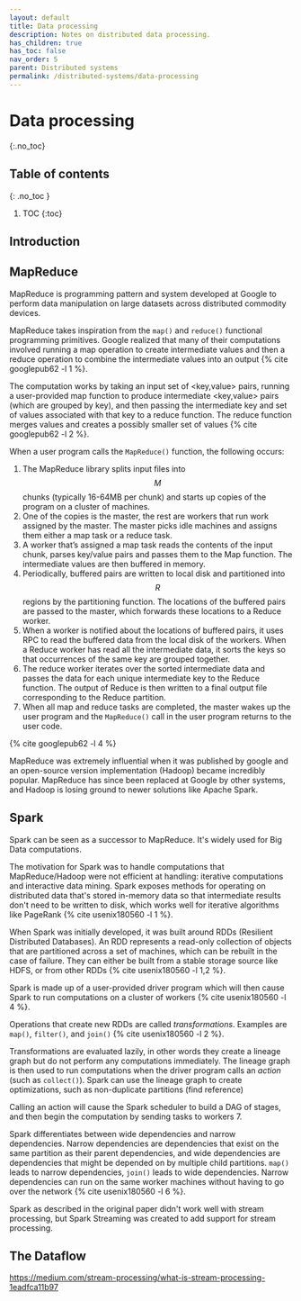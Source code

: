 ```yaml
---
layout: default
title: Data processing
description: Notes on distributed data processing.
has_children: true
has_toc: false
nav_order: 5
parent: Distributed systems
permalink: /distributed-systems/data-processing
---
```


<!-- prettier-ignore-start -->

# Data processing
{:.no_toc}


## Table of contents
{: .no_toc }

1. TOC
{:toc}

<!-- prettier-ignore-end -->

## Introduction



## MapReduce

MapReduce is programming pattern and system developed at Google to perform data manipulation on large datasets across distributed commodity devices.

MapReduce takes inspiration from the `map()` and `reduce()` functional programming primitives. Google realized that many of their computations involved running a map operation to create intermediate values and then a reduce operation to combine the intermediate values into an output  {% cite googlepub62 -l 1 %}.

The computation works by taking an input set of \<key,value\> pairs, running a user-provided map function to produce intermediate \<key,value\> pairs (which are grouped by key), and then passing the intermediate key and set of values associated with that key to a reduce function. The reduce function merges values and creates a possibly smaller set of values {% cite googlepub62 -l 2 %}.

When a user program calls the `MapReduce()` function, the following occurs:

1. The MapReduce library splits input files into $$M$$ chunks (typically 16-64MB per chunk) and starts up copies of the program on a cluster of machines.
2. One of the copies is the master, the rest are workers that run work assigned by the master. The master picks idle machines and assigns them either a map task or a reduce task.
3. A worker that’s assigned a map task reads the contents of the input chunk, parses key/value pairs and passes them to the Map function. The intermediate values are then buffered in memory.
4. Periodically, buffered pairs are written to local disk and partitioned into $$R$$ regions by the partitioning function. The locations of the buffered pairs are passed to the master, which forwards these locations to a Reduce worker.
5. When a worker is notified about the locations of buffered pairs, it uses RPC to read the buffered data from the local disk of the workers. When a Reduce worker has read all the intermediate data, it sorts the keys so that occurrences of the same key are grouped together.
6. The reduce worker iterates over the sorted intermediate data and passes the data for each unique intermediate key to the Reduce function. The output of Reduce is then written to a final output file corresponding to the Reduce partition.
7. When all map and reduce tasks are completed, the master wakes up the user program and the `MapReduce()` call in the user program returns to the user code.

{% cite googlepub62 -l 4 %}

MapReduce was extremely influential when it was published by google and an open-source version implementation (Hadoop) became incredibly popular. MapReduce has since been replaced at Google by other systems, and Hadoop is losing ground to newer solutions like Apache Spark.

## Spark

Spark can be seen as a successor to MapReduce. It's widely used for Big Data computations.

The motivation for Spark was to handle computations that MapReduce/Hadoop were not efficient at handling: iterative computations and interactive data mining. Spark exposes methods for operating on distributed data that's stored in-memory data so that intermediate results don't need to be written to disk, which works well for iterative algorithms like PageRank {% cite usenix180560 -l 1 %}.

When Spark was initially developed, it was built around RDDs (Resilient Distributed Databases). An RDD represents a read-only collection of objects that are partitioned across a set of machines, which can be rebuilt in the case of failure. They can either be built from a stable storage source like HDFS, or from other RDDs {% cite usenix180560 -l 1,2 %}.

Spark is made up of a user-provided driver program which will then cause Spark to run computations on a cluster of workers {% cite usenix180560 -l 4 %}.

Operations that create new RDDs are called _transformations_. Examples are `map()`, `filter()`, and `join()` {% cite usenix180560 -l 2 %}.

Transformations are evaluated lazily, in other words they create a lineage graph but do not perform any computations immediately. The lineage graph is then used to run computations when the driver program calls an _action_ (such as `collect()`). Spark can use the lineage graph to create optimizations, such as non-duplicate partitions (find reference)

Calling an action will cause the Spark scheduler to build a DAG of stages, and then begin the computation by sending tasks to workers 7.

Spark differentiates between wide dependencies and narrow dependencies. Narrow dependencies are dependencies that exist on the same partition as their parent dependencies, and wide dependencies are dependencies that might be depended on by multiple child partitions. `map()` leads to narrow dependencies, `join()` leads to wide dependencies. Narrow dependencies can run on the same worker machines without having to go over the network {% cite usenix180560 -l 6 %}.

Spark as described in the original paper didn't work well with stream processing, but Spark Streaming was created to add support for stream processing.







<!-- 
Spark generalizes data computation

Spark creates a dataflow graph which allows it to make optimizations. The dataflow graphs are a way to describe computations.

It supports iterative applications that loop over data better than map.

PageRank doesn't run well in MapReduce, it's often used as an example of something that doesn't run well because it includes iterations, meaning that MapReduce would require multiple MapReduce calls, which would mean lots of file I/O. Spark works much better for PageRank.

Data is spread out over workers. distinct would need to move data do that data with the same keys end on the same machine. This will require communication over machines. This could involve hashing to determine the machine that the key should exist on.

Calling `cache()` will persist data in memory.

The computer that runs the Scala program that starts the transformation is called the driver.

The code generates a lineage graph, until `collect()` is called.

map is a local operation so it can happen on each worker, without going over the network.

Multiple map phases can string together in memory, whereas MapReduce would need to write to disk for each map operation.

Narrow transformations are transformations that can happen locally without contacting other nodes.

groupByKey, distinct, and other transformations are wide transformations, they might need to look at all partitions to read keys and move the data between partitions. This can be done by hashing the key and then modding by the number of workers. Wide transformations can be very expensive.

Because Spark creates a lineage graph before running any operations, it can make some optimizations.

Spark is a data processing engine that was designed for large-scale non-acyclic jobs. For example, machine learning jobs that apply a function repeatedly to the same dataset, or interactive analysis where data is loaded into memory and queried repeatedly 1.

The basic abstraction in Spark is the RDD (Resilient Distributed Database). An RDD represents a read-only collection of objects that are partitioned across a set of machines, which can be rebuilt in the case of failure 1.

An RDD can be constructed in four ways:

1. From a file in a shared file system (e.g., HDFS).
2. By dividing an array into multiple slices.
3. By transforming an existing RDD using flatMap, filter, or map operations.
4. By changing the persistence of an existing RDD with either the cache or the save action.
2
There are several operations that can run on RDDs:
- reduce: “Combines dataset elements using an associative function to produce a result at the driver program.”
- collect: “Sends all elements of the dataset to the driver program”
- foreach: Passes each element through a user provided function. -->


## The Dataflow

https://medium.com/stream-processing/what-is-stream-processing-1eadfca11b97
